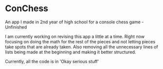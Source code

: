 # ConChess
An app I made in 2nd year of high school for a console chess game - Unfinished

I am currently working on revising this app a little at a time. Right now focusing on doing the math for the rest of the pieces and not letting pieces take spots that are already taken.
Also removing all the unnecessary lines of lists being made at the beginning and making it better structured.

Currently, all the code is in 'Okay serious stuff'
